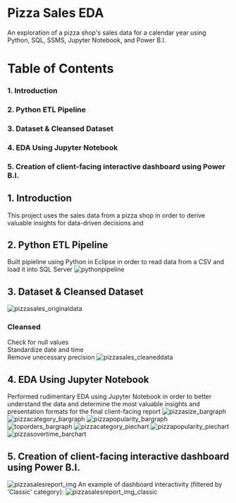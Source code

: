 # Pizza Sales EDA
An exploration of a pizza shop's sales data for a calendar year using Python, SQL, SSMS, Jupyter Notebook, and Power B.I.
# Table of Contents
### 1. Introduction
### 2. Python ETL Pipeline
### 3. Dataset & Cleansed Dataset
### 4. EDA Using Jupyter Notebook
### 5. Creation of client-facing interactive dashboard using Power B.I.
## 1. Introduction
This project uses the sales data from a pizza shop in order to derive valuable insights for data-driven decisions and 
## 2. Python ETL Pipeline
Built pipieline using Python in Eclipse in order to read data from a CSV and load it into SQL Server
![pythonpipeline](https://github.com/user-attachments/assets/75d2366b-31c5-429b-a080-4001f8520385)
## 3. Dataset & Cleansed Dataset
![pizzasales_originaldata](https://github.com/user-attachments/assets/d58ab207-0c47-4456-90fb-0edc8ff9b7c2)
### Cleansed
Check for null values\
Standardize date and time\
Remove unecessary precision
![pizzasales_cleaneddata](https://github.com/user-attachments/assets/3791b43e-2ae9-4bb5-b5b3-b1f5e84511e8)
## 4. EDA Using Jupyter Notebook
Performed rudimentary EDA using Jupyter Notebook in order to better understand the data and determine the most valuable insights and presentation formats for the final client-facing report
![pizzasize_bargraph](https://github.com/user-attachments/assets/e2f28048-d54e-4bfa-9148-609f8d48f23c)
![pizzacategory_bargraph](https://github.com/user-attachments/assets/563dfa48-6b97-4da6-924c-2bdb1546f01e)
![pizzapopularity_bargraph](https://github.com/user-attachments/assets/3c242d7e-04df-4e5d-af9c-cdafb03e015e)
![toporders_bargraph](https://github.com/user-attachments/assets/76ebeccf-9f66-4e15-b3a4-6ff4f802cc0b)
![pizzacategory_piechart](https://github.com/user-attachments/assets/64d26b8b-2ae2-430e-b809-bb47cf6fcab4)
![pizzapopularity_piechart](https://github.com/user-attachments/assets/bbb7e8aa-9f87-48e7-90f5-aade76faea8f)
![pizzasovertime_barchart](https://github.com/user-attachments/assets/c65af0f6-be94-4a48-a0f2-30a3daf25bd8)
## 5. Creation of client-facing interactive dashboard using Power B.I.
![pizzasalesreport_img](https://github.com/user-attachments/assets/7ff1409e-a524-4728-8d4a-adf89f81b694)
An example of dashboard interactivity (filtered by 'Classic' category):
![pizzasalesreport_img_classic](https://github.com/user-attachments/assets/ce0e2b94-4ec1-4bcc-9d17-5cff67853e56)
